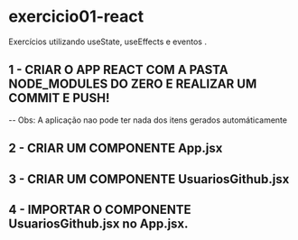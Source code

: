 # exercicio01-react
Exercícios utilizando useState, useEffects e eventos .

## 1 - CRIAR O APP REACT COM A PASTA NODE_MODULES DO ZERO E REALIZAR UM COMMIT E PUSH!
-- Obs: A aplicação nao pode ter nada dos itens gerados automáticamente

## 2 - CRIAR UM COMPONENTE App.jsx
## 3 - CRIAR UM COMPONENTE UsuariosGithub.jsx
## 4 - IMPORTAR O COMPONENTE UsuariosGithub.jsx no App.jsx.
